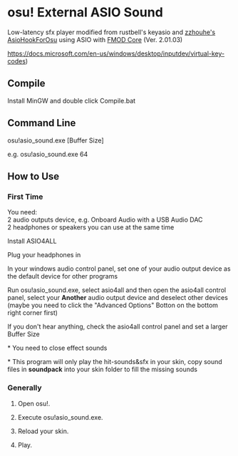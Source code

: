 # osu! External ASIO Sound

Low-latency sfx player modified from rustbell's keyasio and [zzhouhe's AsioHookForOsu](https://github.com/zzhouhe/AsioHookForOsu) using ASIO with [FMOD Core](https://www.fmod.com) \(Ver. 2.01.03\)  

https://docs.microsoft.com/en-us/windows/desktop/inputdev/virtual-key-codes)

## Compile  
Install MinGW and double click Compile.bat  

## Command Line  
osu!asio_sound.exe \[Buffer Size\]

e.g. osu!asio_sound.exe 64

## How to Use  
### First Time

You need:   
	2 audio outputs device, e.g. Onboard Audio with a USB Audio DAC  
	2 headphones or speakers you can use at the same time  

Install ASIO4ALL   

Plug your headphones in  

In your windows audio control panel, set one of your audio output device as the default device for other programs  

Run osu!asio_sound.exe, select asio4all and then open the asio4all control panel, select your **Another** audio output device and deselect other devices (maybe you need to click the "Advanced Options" Botton on the bottom right corner first)  

If you don't hear anything, check the asio4all control panel and set a larger Buffer Size  

\* You need to close effect sounds

\* This program will only play the hit-sounds&sfx in your skin, copy sound files  in **soundpack** into your skin folder to fill the missing sounds

### Generally

1) Open osu!.

2) Execute osu!asio_sound.exe.

3) Reload your skin.

4) Play.



